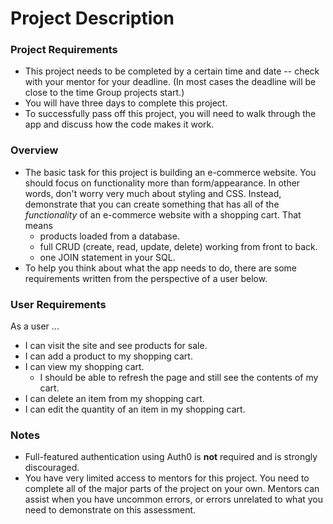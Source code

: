 # Project Description

### Project Requirements
* This project needs to be completed by a certain time and date -- check with your mentor for your deadline. (In most cases the deadline will be close to the time Group projects start.) 
* You will have three days to complete this project. 
* To successfully pass off this project, you will need to walk through the app and discuss how the code makes it work. 

### Overview 
* The basic task for this project is building an e-commerce website. You should focus on functionality more than form/appearance. In other words, don't worry very much about styling and CSS. Instead, demonstrate that you can create something that has all of the *functionality* of an e-commerce website with a shopping cart. That means  
  * products loaded from a database.
  * full CRUD (create, read, update, delete) working from front to back.
  * one JOIN statement in your SQL.
* To help you think about what the app needs to do, there are some requirements written from the perspective of a user below. 

### User Requirements
As a user ...  
* I can visit the site and see products for sale.
* I can add a product to my shopping cart.
* I can view my shopping cart.
  * I should be able to refresh the page and still see the contents of my cart.
* I can delete an item from my shopping cart.
* I can edit the quantity of an item in my shopping cart.

### Notes
* Full-featured authentication using Auth0 is **not** required and is strongly discouraged. 
* You have very limited access to mentors for this project. You need to complete all of the major parts of the project on your own. Mentors can assist when you have uncommon errors, or errors unrelated to what you need to demonstrate on this assessment. 
